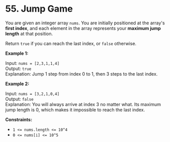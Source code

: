# 55. Jump Game

You are given an integer array `nums`. You are initially positioned at the array's **first index**, and each element in the array represents your **maximum jump length** at that position.

Return `true` if you can reach the last index, or `false` otherwise.

**Example 1:**

Input: `nums = [2,3,1,1,4]`  
Output: `true`  
Explanation: Jump 1 step from index 0 to 1, then 3 steps to the last index.

**Example 2:**

Input: `nums = [3,2,1,0,4]`  
Output: `false`  
Explanation: You will always arrive at index 3 no matter what. Its maximum jump length is 0, which makes it impossible to reach the last index.

**Constraints:**

- `1 <= nums.length <= 10^4`
- `0 <= nums[i] <= 10^5`
